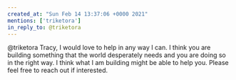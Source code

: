 ```yaml
---
created_at: "Sun Feb 14 13:37:06 +0000 2021"
mentions: ['triketora']
in_reply_to: @triketora
---
```


@triketora Tracy, I would love to help in any way I can. I think you are building something that the world desperately needs and you are doing so in the right way. I think what I am building might be able to help you. Please feel free to reach out if interested.